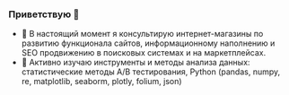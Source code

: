 ### Приветствую 👋
- 🔭 В настоящий момент я консультирую интернет-магазины по развитию функционала сайтов, информационному наполнению и SEO продвижению в поисковых системах и на маркетплейсах.
- 🌱 Активно изучаю инструменты и методы анализа данных: статистические методы A/B тестирования, Python (pandas, numpy, re, matplotlib, seaborm, plotly, folium, json) 

<!--
**EjiNik/EjiNik** is a ✨ _special_ ✨ repository because its `README.md` (this file) appears on your GitHub profile.

Here are some ideas to get you started:

- 🔭 I’m currently working on ...
- 🌱 I’m currently learning ...
- 👯 I’m looking to collaborate on ...
- 🤔 I’m looking for help with ...
- 💬 Ask me about ...
- 📫 How to reach me: ...
- 😄 Pronouns: ...
- ⚡ Fun fact: ...
-->
